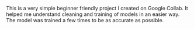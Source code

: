 This is a very simple beginner friendly project I created on Google Collab.
It helped me understand cleaning and training of models in an easier way.
The model was trained a few times to be as accurate as possible.
